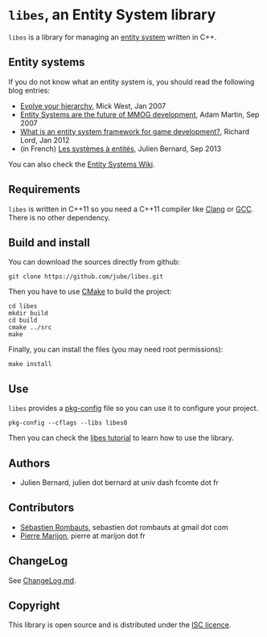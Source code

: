 # `libes`, an Entity System library

`libes` is a library for managing an [entity system](http://en.wikipedia.org/wiki/Entity_component_system) written in C++.

## Entity systems

If you do not know what an entity system is, you should read the following blog entries:

* [Evolve your hierarchy](http://cowboyprogramming.com/2007/01/05/evolve-your-heirachy/), Mick West, Jan 2007
* [Entity Systems are the future of MMOG development](http://t-machine.org/index.php/2007/09/03/entity-systems-are-the-future-of-mmog-development-part-1/), Adam Martin, Sep 2007
* [What is an entity system framework for game development?](http://www.richardlord.net/blog/what-is-an-entity-framework), Richard Lord, Jan 2012
* (in French) [Les systèmes à entités](http://linuxfr.org/news/je-cree-mon-jeu-video-e01-les-systemes-a-entites), Julien Bernard, Sep 2013

You can also check the [Entity Systems Wiki](http://entity-systems.wikidot.com/).

## Requirements

`libes` is written in C++11 so you need a C++11 compiler like [Clang](http://clang.llvm.org/) or [GCC](http://gcc.gnu.org/). There is no other dependency.

## Build and install

You can download the sources directly from github:

    git clone https://github.com/jube/libes.git

Then you have to use [CMake](http://www.cmake.org/) to build the project:

    cd libes
    mkdir build
    cd build
    cmake ../src
    make

Finally, you can install the files (you may need root permissions):

    make install

## Use

`libes` provides a [pkg-config](http://www.freedesktop.org/wiki/Software/pkg-config/) file so you can use it to configure your project.

    pkg-config --cflags --libs libes0

Then you can check the [libes tutorial](https://github.com/jube/libes/blob/master/doc/tutorial.md) to learn how to use the library.


## Authors

- Julien Bernard, julien dot bernard at univ dash fcomte dot fr

## Contributors

- [Sébastien Rombauts](https://github.com/SRombauts), sebastien dot rombauts at gmail dot com
- [Pierre Marijon](https://github.com/natir), pierre at marijon dot fr

## ChangeLog

See [ChangeLog.md](https://github.com/jube/libes/blob/master/ChangeLog.md).

## Copyright

This library is open source and is distributed under the [ISC licence](http://opensource.org/licenses/isc-license).
